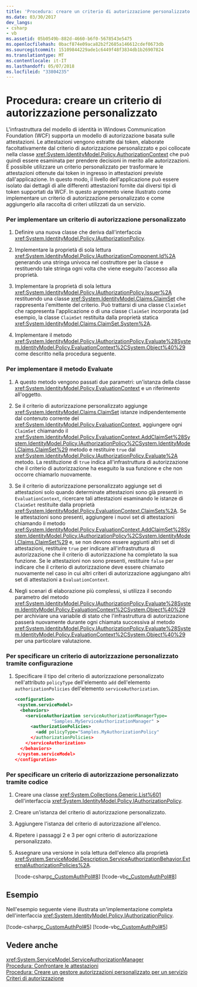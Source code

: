 ```yaml
---
title: 'Procedura: creare un criterio di autorizzazione personalizzato'
ms.date: 03/30/2017
dev_langs:
- csharp
- vb
ms.assetid: 05b0549b-882d-4660-b6f0-5678543e5475
ms.openlocfilehash: 0bacf874e09aca82b2f2685a146612cdef0673db
ms.sourcegitcommit: 15109844229ade1c6449f48f3834db1b26907824
ms.translationtype: MT
ms.contentlocale: it-IT
ms.lasthandoff: 05/07/2018
ms.locfileid: "33804235"
---
```

# <a name="how-to-create-a-custom-authorization-policy"></a>Procedura: creare un criterio di autorizzazione personalizzato
L'infrastruttura del modello di identità in Windows Communication Foundation (WCF) supporta un modello di autorizzazione basata sulle attestazioni. Le attestazioni vengono estratte dai token, elaborate facoltativamente dal criterio di autorizzazione personalizzato e poi collocate nella classe <xref:System.IdentityModel.Policy.AuthorizationContext> che può quindi essere esaminata per prendere decisioni in merito alle autorizzazioni. È possibile utilizzare un criterio personalizzato per trasformare le attestazioni ottenute dai token in ingresso in attestazioni previste dall'applicazione. In questo modo, il livello dell'applicazione può essere isolato dai dettagli di alle differenti attestazioni fornite dai diversi tipi di token supportati da WCF. In questo argomento viene illustrato come implementare un criterio di autorizzazione personalizzato e come aggiungerlo alla raccolta di criteri utilizzati da un servizio.  
  
### <a name="to-implement-a-custom-authorization-policy"></a>Per implementare un criterio di autorizzazione personalizzato  
  
1.  Definire una nuova classe che deriva dall'interfaccia <xref:System.IdentityModel.Policy.IAuthorizationPolicy>.  
  
2.  Implementare la proprietà di sola lettura <xref:System.IdentityModel.Policy.IAuthorizationComponent.Id%2A> generando una stringa univoca nel costruttore per la classe e restituendo tale stringa ogni volta che viene eseguito l'accesso alla proprietà.  
  
3.  Implementare la proprietà di sola lettura <xref:System.IdentityModel.Policy.IAuthorizationPolicy.Issuer%2A> restituendo una classe <xref:System.IdentityModel.Claims.ClaimSet> che rappresenta l'emittente del criterio. Può trattarsi di una classe `ClaimSet` che rappresenta l'applicazione o di una classe `ClaimSet` incorporata (ad esempio, la classe `ClaimSet` restituita dalla proprietà statica <xref:System.IdentityModel.Claims.ClaimSet.System%2A>.  
  
4.  Implementare il metodo <xref:System.IdentityModel.Policy.IAuthorizationPolicy.Evaluate%28System.IdentityModel.Policy.EvaluationContext%2CSystem.Object%40%29> come descritto nella procedura seguente.  
  
### <a name="to-implement-the-evaluate-method"></a>Per implementare il metodo Evaluate  
  
1.  A questo metodo vengono passati due parametri: un'istanza della classe <xref:System.IdentityModel.Policy.EvaluationContext> e un riferimento all'oggetto.  
  
2.  Se il criterio di autorizzazione personalizzato aggiunge <xref:System.IdentityModel.Claims.ClaimSet> istanze indipendentemente dal contenuto corrente del <xref:System.IdentityModel.Policy.EvaluationContext>, aggiungere ogni `ClaimSet` chiamando il <xref:System.IdentityModel.Policy.EvaluationContext.AddClaimSet%28System.IdentityModel.Policy.IAuthorizationPolicy%2CSystem.IdentityModel.Claims.ClaimSet%29> metodo e restituire `true` dal <xref:System.IdentityModel.Policy.IAuthorizationPolicy.Evaluate%2A> metodo. La restituzione di `true` indica all'infrastruttura di autorizzazione che il criterio di autorizzazione ha eseguito la sua funzione e che non occorre chiamarlo nuovamente.  
  
3.  Se il criterio di autorizzazione personalizzato aggiunge set di attestazioni solo quando determinate attestazioni sono già presenti in `EvaluationContext`, ricercare tali attestazioni esaminando le istanze di `ClaimSet` restituite dalla proprietà <xref:System.IdentityModel.Policy.EvaluationContext.ClaimSets%2A>. Se le attestazioni sono presenti, aggiungere i nuovi set di attestazioni chiamando il metodo <xref:System.IdentityModel.Policy.EvaluationContext.AddClaimSet%28System.IdentityModel.Policy.IAuthorizationPolicy%2CSystem.IdentityModel.Claims.ClaimSet%29> e, se non devono essere aggiunti altri set di attestazioni, restituire `true` per indicare all'infrastruttura di autorizzazione che il criterio di autorizzazione ha completato la sua funzione. Se le attestazioni non sono presenti, restituire `false` per indicare che il criterio di autorizzazione deve essere chiamato nuovamente nel caso in cui altri criteri di autorizzazione aggiungano altri set di attestazioni a `EvaluationContext`.  
  
4.  Negli scenari di elaborazione più complessi, si utilizza il secondo parametro del metodo <xref:System.IdentityModel.Policy.IAuthorizationPolicy.Evaluate%28System.IdentityModel.Policy.EvaluationContext%2CSystem.Object%40%29> per archiviare una variabile di stato che l'infrastruttura di autorizzazione passerà nuovamente durante ogni chiamata successiva al metodo <xref:System.IdentityModel.Policy.IAuthorizationPolicy.Evaluate%28System.IdentityModel.Policy.EvaluationContext%2CSystem.Object%40%29> per una particolare valutazione.  
  
### <a name="to-specify-a-custom-authorization-policy-through-configuration"></a>Per specificare un criterio di autorizzazione personalizzato tramite configurazione  
  
1.  Specificare il tipo del criterio di autorizzazione personalizzato nell'attributo `policyType` dell'elemento `add` dell'elemento `authorizationPolicies` dell'elemento `serviceAuthorization`.  
  
    ```xml  
    <configuration>  
     <system.serviceModel>  
      <behaviors>  
        <serviceAuthorization serviceAuthorizationManagerType=  
                  "Samples.MyServiceAuthorizationManager" >  
          <authorizationPolicies>         
            <add policyType="Samples.MyAuthorizationPolicy"  
          </authorizationPolicies>  
        </serviceAuthorization>  
      </behaviors>  
     </system.serviceModel>  
    </configuration>  
    ```  
  
### <a name="to-specify-a-custom-authorization-policy-through-code"></a>Per specificare un criterio di autorizzazione personalizzato tramite codice  
  
1.  Creare una classe <xref:System.Collections.Generic.List%601> dell'interfaccia <xref:System.IdentityModel.Policy.IAuthorizationPolicy>.  
  
2.  Creare un'istanza del criterio di autorizzazione personalizzato.  
  
3.  Aggiungere l'istanza del criterio di autorizzazione all'elenco.  
  
4.  Ripetere i passaggi 2 e 3 per ogni criterio di autorizzazione personalizzato.  
  
5.  Assegnare una versione in sola lettura dell'elenco alla proprietà <xref:System.ServiceModel.Description.ServiceAuthorizationBehavior.ExternalAuthorizationPolicies%2A>.  
  
     [!code-csharp[c_CustomAuthPol#8](../../../../samples/snippets/csharp/VS_Snippets_CFX/c_customauthpol/cs/c_customauthpol.cs#8)]
     [!code-vb[c_CustomAuthPol#8](../../../../samples/snippets/visualbasic/VS_Snippets_CFX/c_customauthpol/vb/source.vb#8)]  
  
## <a name="example"></a>Esempio  
 Nell'esempio seguente viene illustrata un'implementazione completa dell'interfaccia <xref:System.IdentityModel.Policy.IAuthorizationPolicy>.  
  
 [!code-csharp[c_CustomAuthPol#5](../../../../samples/snippets/csharp/VS_Snippets_CFX/c_customauthpol/cs/c_customauthpol.cs#5)]
 [!code-vb[c_CustomAuthPol#5](../../../../samples/snippets/visualbasic/VS_Snippets_CFX/c_customauthpol/vb/source.vb#5)]  
  
## <a name="see-also"></a>Vedere anche  
 <xref:System.ServiceModel.ServiceAuthorizationManager>  
 [Procedura: Confrontare le attestazioni](../../../../docs/framework/wcf/extending/how-to-compare-claims.md)  
 [Procedura: Creare un gestore autorizzazioni personalizzato per un servizio](../../../../docs/framework/wcf/extending/how-to-create-a-custom-authorization-manager-for-a-service.md)  
 [Criteri di autorizzazione](../../../../docs/framework/wcf/samples/authorization-policy.md)
